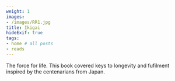 ```yaml
---
weight: 1
images:
- /images/RR1.jpg
title: Ikigai
hideExif: true
tags:
- home # all posts
- reads
---
```


The force for life. This book covered keys to longevity and fufilment inspired by the centenarians from Japan.